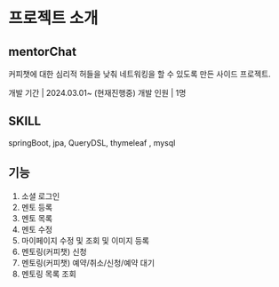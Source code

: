# 프로젝트 소개

## mentorChat
커피챗에 대한 심리적 허들을 낮춰 네트워킹을  할 수 있도록 만든 사이드 프로젝트.

개발 기간 | 2024.03.01~ (현재진행중)
개발 인원 | 1명 

## SKILL

springBoot, jpa, QueryDSL, thymeleaf , mysql


## 기능

1. 소셜 로그인
2. 멘토 등록
3. 멘토 목록
4. 멘토 수정
5. 마이페이지 수정 및 조회 및 이미지 등록 
7. 멘토링(커피챗) 신청
8. 멘토링(커피챗) 예약/취소/신청/예약 대기
9. 멘토링 목록 조회

